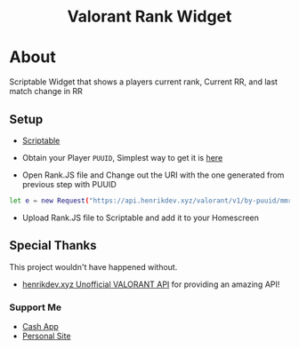 <h1 align="center">
  <br>
  Valorant Rank Widget
  <br>
</h1>


# About

Scriptable Widget that shows a players current rank, Current RR, and last match change in RR

## Setup

* [Scriptable](https://scriptable.app/)

* Obtain your Player `PUUID`, Simplest way to get it is [here](https://docs.henrikdev.xyz/valorant.html)

* Open Rank.JS file and Change out the URI with the one generated from previous step with PUUID
```bash
let e = new Request("https://api.henrikdev.xyz/valorant/v1/by-puuid/mmr/[REGION]/[PUUID]");
```

* Upload Rank.JS file to Scriptable and add it to your Homescreen



## Special Thanks

This project wouldn't have happened without.

- [henrikdev.xyz Unofficial VALORANT API](https://github.com/Henrik-3/unofficial-valorant-api)
  for providing an amazing API!

### Support Me

* [Cash App](https://cash.app/$bloblems)
* [Personal Site](https://www.bloblems.com/)
